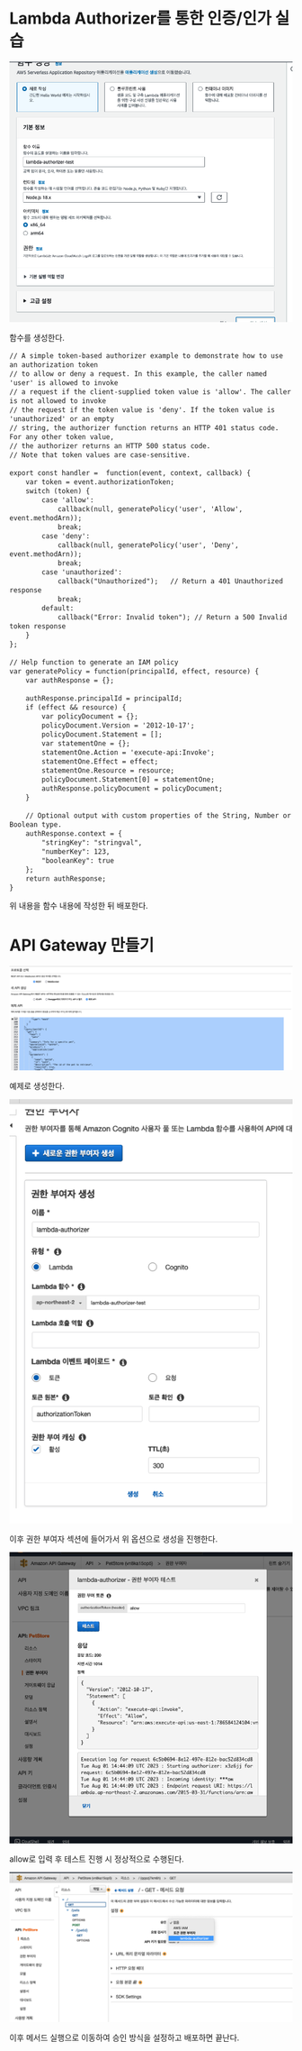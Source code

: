 # Lambda Authorizer를 통한 인증/인가 실습

![](<./image/스크린샷 2023-08-01 오후 11.39.05.png>)

함수를 생성한다.

```
// A simple token-based authorizer example to demonstrate how to use an authorization token 
// to allow or deny a request. In this example, the caller named 'user' is allowed to invoke 
// a request if the client-supplied token value is 'allow'. The caller is not allowed to invoke 
// the request if the token value is 'deny'. If the token value is 'unauthorized' or an empty
// string, the authorizer function returns an HTTP 401 status code. For any other token value, 
// the authorizer returns an HTTP 500 status code. 
// Note that token values are case-sensitive.

export const handler =  function(event, context, callback) {
    var token = event.authorizationToken;
    switch (token) {
        case 'allow':
            callback(null, generatePolicy('user', 'Allow', event.methodArn));
            break;
        case 'deny':
            callback(null, generatePolicy('user', 'Deny', event.methodArn));
            break;
        case 'unauthorized':
            callback("Unauthorized");   // Return a 401 Unauthorized response
            break;
        default:
            callback("Error: Invalid token"); // Return a 500 Invalid token response
    }
};

// Help function to generate an IAM policy
var generatePolicy = function(principalId, effect, resource) {
    var authResponse = {};
    
    authResponse.principalId = principalId;
    if (effect && resource) {
        var policyDocument = {};
        policyDocument.Version = '2012-10-17'; 
        policyDocument.Statement = [];
        var statementOne = {};
        statementOne.Action = 'execute-api:Invoke'; 
        statementOne.Effect = effect;
        statementOne.Resource = resource;
        policyDocument.Statement[0] = statementOne;
        authResponse.policyDocument = policyDocument;
    }
    
    // Optional output with custom properties of the String, Number or Boolean type.
    authResponse.context = {
        "stringKey": "stringval",
        "numberKey": 123,
        "booleanKey": true
    };
    return authResponse;
}
```

위 내용을 함수 내용에 작성한 뒤 배포한다.

# API Gateway 만들기
![](<./image/스크린샷 2023-08-01 오후 11.41.45.png>)

예제로 생성한다.

![](<./image/스크린샷 2023-08-01 오후 11.43.53.png>)

이후 권한 부여자 섹션에 들어가서 위 옵션으로 생성을 진행한다.


![](<./image/스크린샷 2023-08-01 오후 11.44.16.png>)

allow로 입력 후 테스트 진행 시 정상적으로 수행된다.

![](<./image/스크린샷 2023-08-01 오후 11.50.02.png>)

이후 메서드 실행으로 이동하여 승인 방식을 설정하고 배포하면 끝난다.